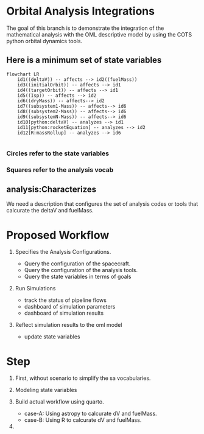 # Orbital Analysis Integrations

The goal of this branch is to demonstrate the integration of the mathematical analysis with the OML descriptive model by using the COTS python orbital dynamics tools.


## Here is a minimum set of state variables

```mermaid
flowchart LR
    id1((deltaV)) -- affects --> id2((fuelMass))
    id3((initialOrbit)) -- affects --> id1
    id4((targetOrbit)) -- affects --> id1
    id5((Isp)) -- affects --> id2
    id6((dryMass)) -- affects--> id2
    id7((subsystem1-Mass)) -- affects--> id6
    id8((subsystem2-Mass)) -- affects--> id6
    id9((subsystemN-Mass)) -- affects--> id6
    id10[python:deltaV] -- analyzes --> id1
    id11[python:rocketEquation] -- analyzes --> id2
    id12[R:massRollup] -- analyzes --> id6


```

### Circles refer to the state variables
### Squares refer to the analysis vocab

## analysis:Characterizes

We need a description that configures the set of analysis codes or tools that calcurate the deltaV and fuelMass.


# Proposed Workflow

1. Specifies the Analysis Configurations.
    - Query the configuration of the spacecraft.
    - Query the configuration of the analysis tools.
    - Query the state variables in terms of goals

2. Run Simulations
    - track the status of pipeline flows
    - dashboard of simulation parameters
    - dashboard of simulation results

3. Reflect simulation results to the oml model
    - update state variables


# Step

1. First, without scenario to simplify the sa vocabularies.

2. Modeling state variables

3.  Build actual workflow using quarto.

    - case-A: Using astropy to calcurate dV and fuelMass.
    - case-B: Using R to calcurate dV and fuelMass. 

4. 

 
